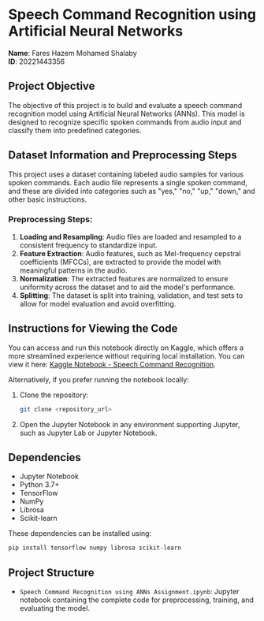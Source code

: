 
# Speech Command Recognition using Artificial Neural Networks

**Name**: Fares Hazem Mohamed Shalaby  
**ID**: 20221443356  

## Project Objective
The objective of this project is to build and evaluate a speech command recognition model using Artificial Neural Networks (ANNs). This model is designed to recognize specific spoken commands from audio input and classify them into predefined categories.

## Dataset Information and Preprocessing Steps
This project uses a dataset containing labeled audio samples for various spoken commands. Each audio file represents a single spoken command, and these are divided into categories such as "yes," "no," "up," "down," and other basic instructions.

### Preprocessing Steps:
1. **Loading and Resampling**: Audio files are loaded and resampled to a consistent frequency to standardize input.
2. **Feature Extraction**: Audio features, such as Mel-frequency cepstral coefficients (MFCCs), are extracted to provide the model with meaningful patterns in the audio.
3. **Normalization**: The extracted features are normalized to ensure uniformity across the dataset and to aid the model's performance.
4. **Splitting**: The dataset is split into training, validation, and test sets to allow for model evaluation and avoid overfitting.

## Instructions for Viewing the Code
You can access and run this notebook directly on Kaggle, which offers a more streamlined experience without requiring local installation. You can view it here: [Kaggle Notebook - Speech Command Recognition](https://www.kaggle.com/code/fareshazem/notebookb3153ff14a/edit#Define-and-Apply-Data-Augmentation-Functions-for-Audio).

Alternatively, if you prefer running the notebook locally:
1. Clone the repository:
    ```bash
    git clone <repository_url>
    ```
2. Open the Jupyter Notebook in any environment supporting Jupyter, such as Jupyter Lab or Jupyter Notebook.

## Dependencies
- Jupyter Notebook
- Python 3.7+
- TensorFlow
- NumPy
- Librosa
- Scikit-learn

These dependencies can be installed using:
```bash
pip install tensorflow numpy librosa scikit-learn
```

## Project Structure
- `Speech Command Recognition using ANNs Assignment.ipynb`: Jupyter notebook containing the complete code for preprocessing, training, and evaluating the model.
